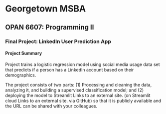 # Georgetown MSBA
## OPAN 6607: Programming II
### Final Project: LinkedIn User Prediction App

#### Project Summary
Project trains a logistic regression model using social media usage data set that predicts if a person has a LinkedIn account based on their demographics.

The project consists of two parts: (1) Processing and cleaning the data, analyzing it, and building a supervised classification model; and (2) deploying the model to Streamlit Links to an external site. (on Streamlit cloud Links to an external site. via GitHub) so that it is publicly available and the URL can be shared with your colleagues.
